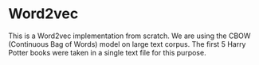 # Word2vec
This is a Word2vec implementation from scratch. We are using the CBOW (Continuous Bag of Words) model on large text corpus. The first 5 Harry Potter books were taken in a single text file for this purpose.
